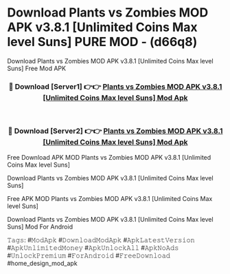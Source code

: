 # Download Plants vs Zombies MOD APK v3.8.1 [Unlimited Coins Max level Suns] PURE MOD - (d66q8)
Download Plants vs Zombies MOD APK v3.8.1 [Unlimited Coins Max level Suns] Free Mod APK

<div align="center">
<h3>🔴 Download [Server1] 👉👉 <a href="https://apk-comot.site?title=Plants_vs_Zombies_MOD_APK_v3.8.1_[Unlimited_Coins_Max_level_Suns]">Plants vs Zombies MOD APK v3.8.1 [Unlimited Coins Max level Suns] Mod Apk</a></h3><br>

<h3>🔴 Download [Server2] 👉👉 <a href="https://apk-comot.site?title=Plants_vs_Zombies_MOD_APK_v3.8.1_[Unlimited_Coins_Max_level_Suns]">Plants vs Zombies MOD APK v3.8.1 [Unlimited Coins Max level Suns] Mod Apk</a></h3>
</div>


Free Download APK MOD Plants vs Zombies MOD APK v3.8.1 [Unlimited Coins Max level Suns]

Download Plants vs Zombies MOD APK v3.8.1 [Unlimited Coins Max level Suns] 

Free APK MOD Plants vs Zombies MOD APK v3.8.1 [Unlimited Coins Max level Suns] 

Download Plants vs Zombies MOD APK v3.8.1 [Unlimited Coins Max level Suns] Mod For Android

𝚃𝚊𝚐𝚜: #𝙼𝚘𝚍𝙰𝚙𝚔 #𝙳𝚘𝚠𝚗𝚕𝚘𝚊𝚍𝙼𝚘𝚍𝙰𝚙𝚔 #𝙰𝚙𝚔𝙻𝚊𝚝𝚎𝚜𝚝𝚅𝚎𝚛𝚜𝚒𝚘𝚗 #𝙰𝚙𝚔𝚄𝚗𝚕𝚒𝚖𝚒𝚝𝚎𝚍𝙼𝚘𝚗𝚎𝚢 #𝙰𝚙𝚔𝚄𝚗𝚕𝚘𝚌𝚔𝙰𝚕𝚕 #𝙰𝚙𝚔𝙽𝚘𝙰𝚍𝚜 #𝚄𝚗𝚕𝚘𝚌𝚔𝙿𝚛𝚎𝚖𝚒𝚞𝚖 #𝙵𝚘𝚛𝙰𝚗𝚍𝚛𝚘𝚒𝚍 #𝙵𝚛𝚎𝚎𝙳𝚘𝚠𝚗𝚕𝚘𝚊𝚍 #home_design_mod_apk